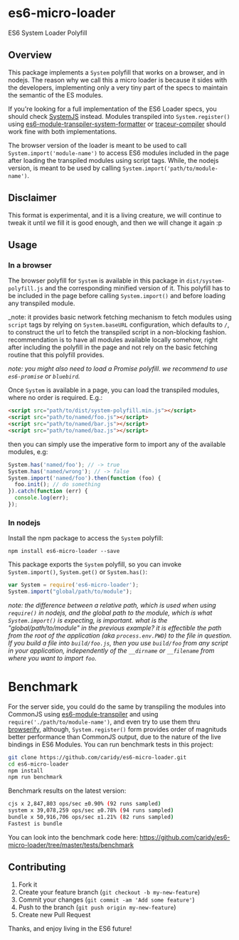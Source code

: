 es6-micro-loader
================

ES6 System Loader Polyfill

## Overview

This package implements a `System` polyfill that works on a browser, and in nodejs. The reason why we call this a micro loader is because it sides with the developers, implementing only a very tiny part of the specs to maintain the semantic of the ES modules.

If you're looking for a full implementation of the ES6 Loader specs, you should check [SystemJS][] instead. Modules transpiled into `System.register()` using [es6-module-transpiler-system-formatter][] or [traceur-compiler][] should work fine with both implementations.

The browser version of the loader is meant to be used to call `System.import('module-name')` to access ES6 modules included in the page after loading the transpiled modules using script tags. While, the nodejs version, is meant to be used by calling `System.import('path/to/module-name')`.

## Disclaimer

This format is experimental, and it is a living creature, we will continue to tweak it until we fill it is good enough, and then we will change it again :p

## Usage

### In a browser

The browser polyfill for `System` is available in this package in `dist/system-polyfill.js` and the corresponding minified version of it. This polyfill has to be included in the page before calling `System.import()` and before loading any transpiled module.

_note: it provides basic network fetching mechanism to fetch modules using `script` tags by relying on `System.baseURL` configuration, which defaults to `/`, to construct the url to fetch the transpiled script in a non-blocking fashion. recommendation is to have all modules available locally somehow, right after including the polyfill in the page and not rely on the basic fetching routine that this polyfill provides.

_note: you might also need to load a Promise polyfill. we recommend to use `es6-promise` or `bluebird`._

Once `System` is available in a page, you can load the transpiled modules, where no order is required. E.g.:

```html
<script src="path/to/dist/system-polyfill.min.js"></script>
<script src="path/to/named/foo.js"></script>
<script src="path/to/named/bar.js"></script>
<script src="path/to/named/baz.js"></script>
```

then you can simply use the imperative form to import any of the available modules, e.g:

```javascript
System.has('named/foo'); // -> true
System.has('named/wrong'); // -> false
System.import('named/foo').then(function (foo) {
  foo.init(); // do something
}).catch(function (err) {
  console.log(err);
});
```

### In nodejs

Install the npm package to access the `System` polyfill:

```
npm install es6-micro-loader --save
```

This package exports the `System` polyfill, so you can invoke `System.import()`, `System.get()` or `System.has()`:

```javascript
var System = require('es6-micro-loader');
System.import("global/path/to/module");
```

_note: the difference between a relative path, which is used when using `require()` in nodejs, and the global path to the module, which is what `System.import()` is expecting, is important. what is the "global/path/to/module" in the previous example? it is effectible the path from the root of the application (aka `process.env.PWD`) to the file in question. If you build a file into `build/foo.js`, then you use `build/foo` from any script in your application, independently of the `__dirname` or `__filename` from where you want to import `foo`._


# Benchmark

For the server side, you could do the same by transpiling the modules into CommonJS using [es6-module-transpiler][] and using `require('./path/to/module-name')`, and even try to use them thru [browserify], although, `System.register()` form provides order of magnituds better performance than CommonJS  output, due to the nature of the live bindings in ES6 Modules. You can run benchmark tests in this project:

```bash
git clone https://github.com/caridy/es6-micro-loader.git
cd es6-micro-loader
npm install
npm run benchmark
```

Benchmark results on the latest version:

```bash
cjs x 2,847,803 ops/sec ±0.90% (92 runs sampled)
system x 39,078,259 ops/sec ±0.78% (94 runs sampled)
bundle x 50,916,706 ops/sec ±1.21% (82 runs sampled)
Fastest is bundle
```

You can look into the benchmark code here: https://github.com/caridy/es6-micro-loader/tree/master/tests/benchmark

[es6-module-transpiler-system-formatter]: https://github.com/caridy/es6-module-transpiler-system-formatter
[SystemJS]: https://github.com/systemjs/systemjs
[es6-module-transpiler]: https://github.com/square/es6-module-transpiler
[traceur-compiler]: https://github.com/google/traceur-compiler
[browserify]: http://browserify.org/


## Contributing

1. Fork it
2. Create your feature branch (`git checkout -b my-new-feature`)
3. Commit your changes (`git commit -am 'Add some feature'`)
4. Push to the branch (`git push origin my-new-feature`)
5. Create new Pull Request

Thanks, and enjoy living in the ES6 future!
